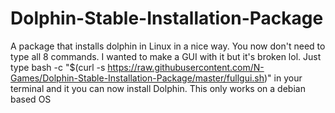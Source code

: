 # Dolphin-Stable-Installation-Package
A package that installs dolphin in Linux in a nice way. You now don't need to type all 8 commands. I wanted to make a GUI with it but it's broken lol. Just type bash -c "$(curl -s https://raw.githubusercontent.com/N-Games/Dolphin-Stable-Installation-Package/master/fullgui.sh)" in your terminal and it you can now install Dolphin. This only works on a debian based OS

